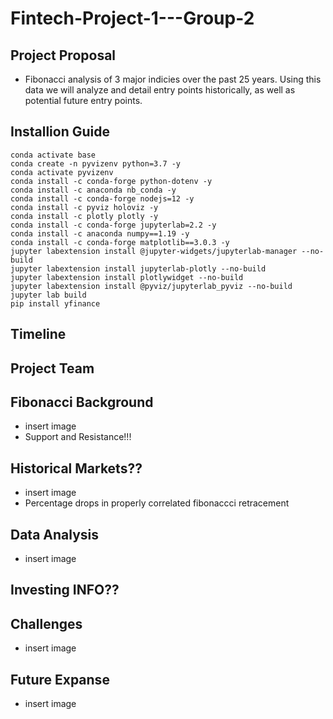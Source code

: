 # Fintech-Project-1---Group-2

## Project Proposal
* Fibonacci analysis of 3 major indicies over the past 25 years. Using this data we will analyze and detail entry points historically, as well as potential future entry points.



## Installion Guide

```
conda activate base
conda create -n pyvizenv python=3.7 -y
conda activate pyvizenv
conda install -c conda-forge python-dotenv -y
conda install -c anaconda nb_conda -y
conda install -c conda-forge nodejs=12 -y
conda install -c pyviz holoviz -y
conda install -c plotly plotly -y
conda install -c conda-forge jupyterlab=2.2 -y
conda install -c anaconda numpy==1.19 -y
conda install -c conda-forge matplotlib==3.0.3 -y
jupyter labextension install @jupyter-widgets/jupyterlab-manager --no-build
jupyter labextension install jupyterlab-plotly --no-build
jupyter labextension install plotlywidget --no-build
jupyter labextension install @pyviz/jupyterlab_pyviz --no-build
jupyter lab build
pip install yfinance
```

## Timeline

## Project Team

## Fibonacci Background
* insert image
* Support and Resistance!!!

## Historical Markets??
* insert image
* Percentage drops in properly correlated fibonaccci retracement
## Data Analysis
* insert image

## Investing INFO??

## Challenges
* insert image

## Future Expanse 
* insert image



